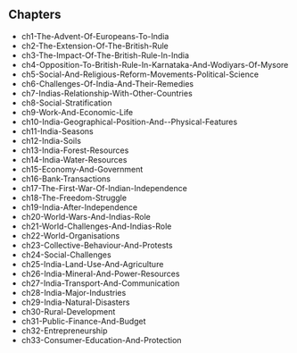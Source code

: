 ## Chapters
* ch1-The-Advent-Of-Europeans-To-India
* ch2-The-Extension-Of-The-British-Rule
* ch3-The-Impact-Of-The-British-Rule-In-India
* ch4-Opposition-To-British-Rule-In-Karnataka-And-Wodiyars-Of-Mysore
* ch5-Social-And-Religious-Reform-Movements-Political-Science
* ch6-Challenges-Of-India-And-Their-Remedies
* ch7-Indias-Relationship-With-Other-Countries
* ch8-Social-Stratification
* ch9-Work-And-Economic-Life
* ch10-India-Geographical-Position-And--Physical-Features
* ch11-India-Seasons
* ch12-India-Soils
* ch13-India-Forest-Resources
* ch14-India-Water-Resources
* ch15-Economy-And-Government
* ch16-Bank-Transactions
* ch17-The-First-War-Of-Indian-Independence
* ch18-The-Freedom-Struggle
* ch19-India-After-Independence
* ch20-World-Wars-And-Indias-Role
* ch21-World-Challenges-And-Indias-Role
* ch22-World-Organisations
* ch23-Collective-Behaviour-And-Protests
* ch24-Social-Challenges
* ch25-India-Land-Use-And-Agriculture
* ch26-India-Mineral-And-Power-Resources
* ch27-India-Transport-And-Communication
* ch28-India-Major-Industries
* ch29-India-Natural-Disasters
* ch30-Rural-Development
* ch31-Public-Finance-And-Budget
* ch32-Entrepreneurship
* ch33-Consumer-Education-And-Protection
